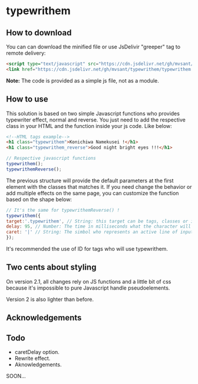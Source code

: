 # typewrithem

## How to download

You can can download the minified file or use JsDelivir "greeper" tag to remote delivery:

```HTML 
<script type="text/javascript" src="https://cdn.jsdelivr.net/gh/mvsant/typewrithem/typewrithem.min.js"></script>
<link href="https://cdn.jsdelivr.net/gh/mvsant/typewrithem/typewrithem.min.css" rel="stylesheet"></script>
```

**Note:** The code is provided as a simple js file, not as a module.

## How to use

This solution is based on two simple Javascript functions who provides typewriter effect, normal and reverse.
You just need to add the respective class in your HTML and the function inside your js code. Like below:

```HTML
<!--HTML tags example-->
<h1 class="typewrithem">Konichiwa Namekusei !</h1>
<h1 class="typewrithem_reverse">Good night bright eyes !!!</h1>
```

```javascript
// Respective javascript functions
typewrithem();
typewrithemReverse();
```
The previous structure will provide the default parameters at the first element with the classes that matches it.
If you need change the behavior or add multiple effects on the same page, you can customize the function based on the shape below:

```js
// It's the same for typewrithemReverse() !
typewrithem({
target:'.typewrithem', // String: this target can be tags, classes or id's.
delay: 95, // Number: The time in milliseconds what the character will appear or disappear.
caret: '|' // String: The simbol who represents an active line of input. It accepts any string input so, use your imagination ;)
});
```

It's recommended the use of ID for tags who will use typewrithem.

## Two cents about styling

On version 2.1, all changes rely on JS functions and a little bit of css because it's impossible to pure Javascript handle pseudoelements. 

Version 2 is also lighter than before.

## Acknowledgements

## Todo
- caretDelay option.
- Rewrite effect.
- Aknowledgements.

SOON...
